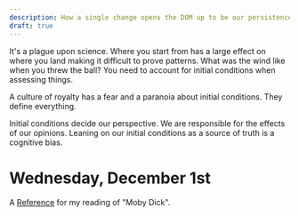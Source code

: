 ```yaml
---
description: How a single change opens the DOM up to be our persistence hero
draft: true
---
```

It's a plague upon science. Where you start from has a large effect on where you land making it difficult to prove patterns. What was the wind like when you threw the ball? You need to account for initial conditions when assessing things. 

A culture of royalty has a fear and a paranoia about initial conditions. They define everything. 

Initial conditions decide our perspective. We are responsible for the effects of our opinions. Leaning on our initial conditions as a source of truth is a cognitive bias. 


# Wednesday, December 1st

A [Reference](http://www.powermobydick.com/Moby002.html) for my reading of "Moby Dick".